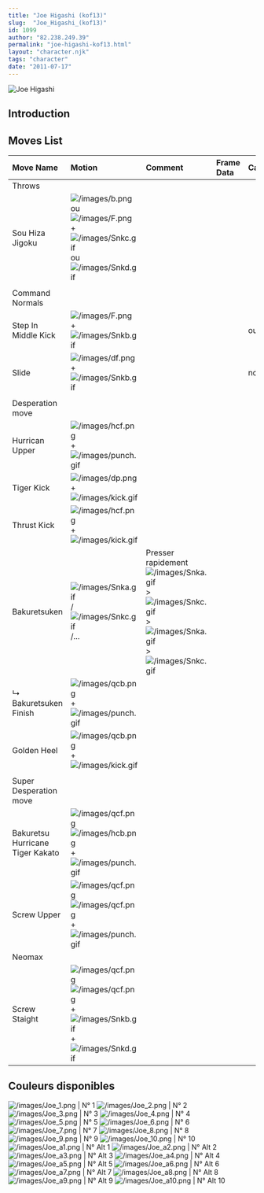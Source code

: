 ```yaml
---
title: "Joe Higashi (kof13)"
slug:  "Joe_Higashi_(kof13)"
id: 1099
author: "82.238.249.39"
permalink: "joe-higashi-kof13.html"
layout: "character.njk"
tags: "character"
date: "2011-07-17"
---
```



![Joe Higashi](/images/Joekof13.gif "Joe Higashi")

## Introduction

## Moves List

| Move Name                        | Motion                                                                                                                                                          | Comment                                                                                                                                                                                   | Frame Data | Cancelable | Damage LOW/HIGH/EX |
|:---------------------------------|:----------------------------------------------------------------------------------------------------------------------------------------------------------------|:------------------------------------------------------------------------------------------------------------------------------------------------------------------------------------------|:-----------|:-----------|:-------------------|
| Throws                           |                                                                                                                                                                 |                                                                                                                                                                                           |            |            |                    |
| Sou Hiza Jigoku                  | ![](/images/b.png "/images/b.png") ou ![](/images/F.png "/images/F.png") + ![](/images/Snkc.gif "/images/Snkc.gif") ou ![](/images/Snkd.gif "/images/Snkd.gif") |                                                                                                                                                                                           |            |            | 100                |
|                                  |                                                                                                                                                                 |                                                                                                                                                                                           |            |            |                    |
| Command Normals                  |                                                                                                                                                                 |                                                                                                                                                                                           |            |            |                    |
| Step In Middle Kick              | ![](/images/F.png "/images/F.png") + ![](/images/Snkb.gif "/images/Snkb.gif")                                                                                   |                                                                                                                                                                                           |            | oui        | 60                 |
| Slide                            | ![](/images/df.png "/images/df.png") + ![](/images/Snkb.gif "/images/Snkb.gif")                                                                                 |                                                                                                                                                                                           |            | non        | 75                 |
|                                  |                                                                                                                                                                 |                                                                                                                                                                                           |            |            |                    |
| Desperation move                 |                                                                                                                                                                 |                                                                                                                                                                                           |            |            |                    |
| Hurrican Upper                   | ![](/images/hcf.png "/images/hcf.png") + ![](/images/punch.gif "/images/punch.gif")                                                                             |                                                                                                                                                                                           |            |            |                    |
| Tiger Kick                       | ![](/images/dp.png "/images/dp.png") + ![](/images/kick.gif "/images/kick.gif")                                                                                 |                                                                                                                                                                                           |            |            |                    |
| Thrust Kick                      | ![](/images/hcf.png "/images/hcf.png") +![](/images/kick.gif "/images/kick.gif")                                                                                |                                                                                                                                                                                           |            |            |                    |
| Bakuretsuken                     | ![](/images/Snka.gif "/images/Snka.gif")/![](/images/Snkc.gif "/images/Snkc.gif")/...                                                                           | Presser rapidement ![](/images/Snka.gif "/images/Snka.gif")\>![](/images/Snkc.gif "/images/Snkc.gif")\>![](/images/Snka.gif "/images/Snka.gif")\>![](/images/Snkc.gif "/images/Snkc.gif") |            |            |                    |
| ↳ Bakuretsuken Finish            | ![](/images/qcb.png "/images/qcb.png") + ![](/images/punch.gif "/images/punch.gif")                                                                             |                                                                                                                                                                                           |            |            |                    |
| Golden Heel                      | ![](/images/qcb.png "/images/qcb.png") +![](/images/kick.gif "/images/kick.gif")                                                                                |                                                                                                                                                                                           |            |            |                    |
|                                  |                                                                                                                                                                 |                                                                                                                                                                                           |            |            |                    |
| Super Desperation move           |                                                                                                                                                                 |                                                                                                                                                                                           |            |            |                    |
| Bakuretsu Hurricane Tiger Kakato | ![](/images/qcf.png "/images/qcf.png")![](/images/hcb.png "/images/hcb.png") +![](/images/punch.gif "/images/punch.gif")                                        |                                                                                                                                                                                           |            |            |                    |
| Screw Upper                      | ![](/images/qcf.png "/images/qcf.png")![](/images/qcf.png "/images/qcf.png") +![](/images/punch.gif "/images/punch.gif")                                        |                                                                                                                                                                                           |            |            |                    |
| Neomax                           |                                                                                                                                                                 |                                                                                                                                                                                           |            |            |                    |
| Screw Staight                    | ![](/images/qcf.png "/images/qcf.png")![](/images/qcf.png "/images/qcf.png")+ ![](/images/Snkb.gif "/images/Snkb.gif")+![](/images/Snkd.gif "/images/Snkd.gif") |                                                                                                                                                                                           |            |            |                    |

## Couleurs disponibles

![](/images/Joe_1.png "/images/Joe_1.png") \| N° 1
![](/images/Joe_2.png "/images/Joe_2.png") \| N° 2
![](/images/Joe_3.png "/images/Joe_3.png") \| N° 3
![](/images/Joe_4.png "/images/Joe_4.png") \| N° 4
![](/images/Joe_5.png "/images/Joe_5.png") \| N° 5
![](/images/Joe_6.png "/images/Joe_6.png") \| N° 6
![](/images/Joe_7.png "/images/Joe_7.png") \| N° 7
![](/images/Joe_8.png "/images/Joe_8.png") \| N° 8
![](/images/Joe_9.png "/images/Joe_9.png") \| N° 9
![](/images/Joe_10.png "/images/Joe_10.png") \| N° 10
![](/images/Joe_a1.png "/images/Joe_a1.png") \| N° Alt 1
![](/images/Joe_a2.png "/images/Joe_a2.png") \| N° Alt 2
![](/images/Joe_a3.png "/images/Joe_a3.png") \| N° Alt 3
![](/images/Joe_a4.png "/images/Joe_a4.png") \| N° Alt 4
![](/images/Joe_a5.png "/images/Joe_a5.png") \| N° Alt 5
![](/images/Joe_a6.png "/images/Joe_a6.png") \| N° Alt 6
![](/images/Joe_a7.png "/images/Joe_a7.png") \| N° Alt 7
![](/images/Joe_a8.png "/images/Joe_a8.png") \| N° Alt 8
![](/images/Joe_a9.png "/images/Joe_a9.png") \| N° Alt 9
![](/images/Joe_a10.png "/images/Joe_a10.png") \| N° Alt 10
